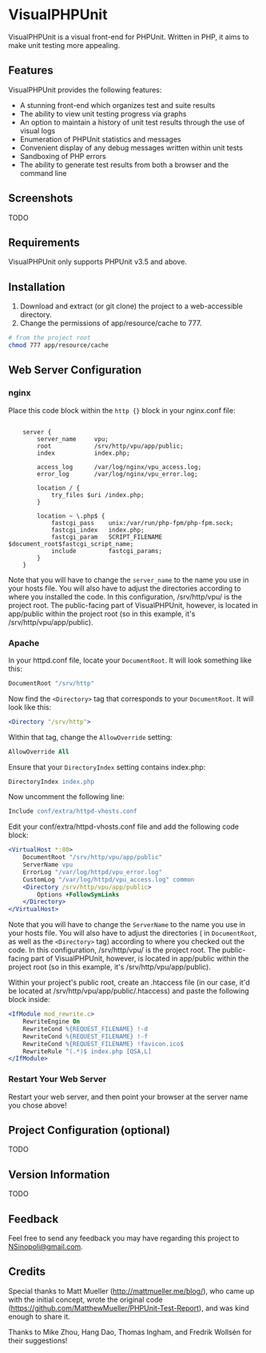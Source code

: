 # VisualPHPUnit

VisualPHPUnit is a visual front-end for PHPUnit.  Written in PHP, it aims to make unit testing more appealing.

## Features

VisualPHPUnit provides the following features:

* A stunning front-end which organizes test and suite results
* The ability to view unit testing progress via graphs
* An option to maintain a history of unit test results through the use of visual logs
* Enumeration of PHPUnit statistics and messages
* Convenient display of any debug messages written within unit tests
* Sandboxing of PHP errors
* The ability to generate test results from both a browser and the command line

## Screenshots

TODO

## Requirements

VisualPHPUnit only supports PHPUnit v3.5 and above.

## Installation

1. Download and extract (or git clone) the project to a web-accessible directory.
2. Change the permissions of app/resource/cache to 777.

```bash
# from the project root
chmod 777 app/resource/cache
```

## Web Server Configuration

### nginx

Place this code block within the `http {}` block in your nginx.conf file:

```nginx

    server {
	    server_name     vpu;
	    root            /srv/http/vpu/app/public;
	    index           index.php;

	    access_log      /var/log/nginx/vpu_access.log;
	    error_log       /var/log/nginx/vpu_error.log;

	    location / {
            try_files $uri /index.php;
	    }

	    location ~ \.php$ {
            fastcgi_pass    unix:/var/run/php-fpm/php-fpm.sock;
            fastcgi_index   index.php;
            fastcgi_param   SCRIPT_FILENAME $document_root$fastcgi_script_name;
            include         fastcgi_params;
	    }
    }
```

Note that you will have to change the `server_name` to the name you use in your hosts file. You will also have to adjust the directories according to where you installed the code. In this configuration, /srv/http/vpu/ is the project root. The public-facing part of VisualPHPUnit, however, is located in app/public within the project root (so in this example, it's /srv/http/vpu/app/public).

### Apache

In your httpd.conf file, locate your `DocumentRoot`. It will look something like this:

```apache
DocumentRoot "/srv/http"
```

Now find the `<Directory>` tag that corresponds to your `DocumentRoot`. It will look like this:

```apache
<Directory "/srv/http">
```

Within that tag, change the `AllowOverride` setting:

```apache
AllowOverride All
```

Ensure that your `DirectoryIndex` setting contains index.php:

```apache
DirectoryIndex index.php
```

Now uncomment the following line:

```apache
Include conf/extra/httpd-vhosts.conf
```

Edit your conf/extra/httpd-vhosts.conf file and add the following code block:

```apache
<VirtualHost *:80>
    DocumentRoot "/srv/http/vpu/app/public"
    ServerName vpu
    ErrorLog "/var/log/httpd/vpu_error.log"
    CustomLog "/var/log/httpd/vpu_access.log" common
    <Directory /srv/http/vpu/app/public>
        Options +FollowSymLinks
    </Directory>
</VirtualHost>
```

Note that you will have to change the `ServerName` to the name you use in your hosts file. You will also have to adjust the directories ( in `DocumentRoot`, as well as the `<Directory>` tag) according to where you checked out the code. In this configuration, /srv/http/vpu/ is the project root. The public-facing part of VisualPHPUnit, however, is located in app/public within the project root (so in this example, it's /srv/http/vpu/app/public).

Within your project's public root, create an .htaccess file (in our case, it'd be located at /srv/http/vpu/app/public/.htaccess) and paste the following block inside:

```apache
<IfModule mod_rewrite.c>
    RewriteEngine On
    RewriteCond %{REQUEST_FILENAME} !-d
    RewriteCond %{REQUEST_FILENAME} !-f
    RewriteCond %{REQUEST_FILENAME} !favicon.ico$
    RewriteRule ^(.*)$ index.php [QSA,L]
</IfModule>
```

### Restart Your Web Server

Restart your web server, and then point your browser at the server name you chose above!

## Project Configuration (optional)

TODO

## Version Information

TODO

## Feedback

Feel free to send any feedback you may have regarding this project to NSinopoli@gmail.com.

## Credits

Special thanks to Matt Mueller (http://mattmueller.me/blog/), who came up with the initial concept, wrote the original code (https://github.com/MatthewMueller/PHPUnit-Test-Report), and was kind enough to share it.

Thanks to Mike Zhou, Hang Dao, Thomas Ingham, and Fredrik Wollsén for their suggestions!
